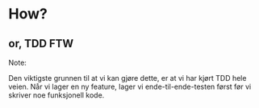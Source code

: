 # How?
## or, TDD FTW

Note:

Den viktigste grunnen til at vi kan gjøre dette, er at vi har kjørt TDD hele veien. Når vi lager  en ny feature, lager vi ende-til-ende-testen først før vi skriver noe funksjonell kode.
